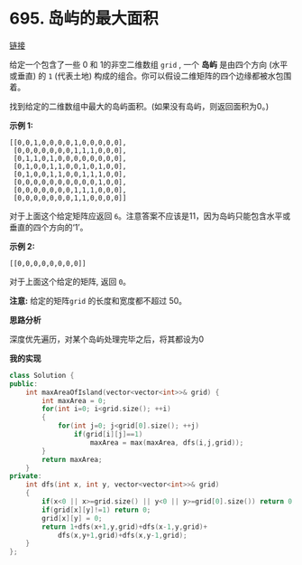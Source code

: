 # 695. 岛屿的最大面积

[链接](https://leetcode-cn.com/problems/max-area-of-island/description/)

给定一个包含了一些 0 和 1的非空二维数组 `grid` , 一个 **岛屿** 是由四个方向 (水平或垂直) 的 `1` (代表土地) 构成的组合。你可以假设二维矩阵的四个边缘都被水包围着。

找到给定的二维数组中最大的岛屿面积。(如果没有岛屿，则返回面积为0。)

**示例 1:**

```
[[0,0,1,0,0,0,0,1,0,0,0,0,0],
 [0,0,0,0,0,0,0,1,1,1,0,0,0],
 [0,1,1,0,1,0,0,0,0,0,0,0,0],
 [0,1,0,0,1,1,0,0,1,0,1,0,0],
 [0,1,0,0,1,1,0,0,1,1,1,0,0],
 [0,0,0,0,0,0,0,0,0,0,1,0,0],
 [0,0,0,0,0,0,0,1,1,1,0,0,0],
 [0,0,0,0,0,0,0,1,1,0,0,0,0]]
```

对于上面这个给定矩阵应返回 `6`。注意答案不应该是11，因为岛屿只能包含水平或垂直的四个方向的‘1’。

**示例 2:**

```
[[0,0,0,0,0,0,0,0]]
```

对于上面这个给定的矩阵, 返回 `0`。

**注意:** 给定的矩阵`grid` 的长度和宽度都不超过 50。

**思路分析**

深度优先遍历，对某个岛屿处理完毕之后，将其都设为0

**我的实现**

```c++
class Solution {
public:
    int maxAreaOfIsland(vector<vector<int>>& grid) {
        int maxArea = 0;
        for(int i=0; i<grid.size(); ++i)
        {
            for(int j=0; j<grid[0].size(); ++j)
                if(grid[i][j]==1)
                    maxArea = max(maxArea, dfs(i,j,grid));
        }
        return maxArea;
    }
private:
    int dfs(int x, int y, vector<vector<int>>& grid)
    {
        if(x<0 || x>=grid.size() || y<0 || y>=grid[0].size()) return 0;
        if(grid[x][y]!=1) return 0;
        grid[x][y] = 0;
        return 1+dfs(x+1,y,grid)+dfs(x-1,y,grid)+
            dfs(x,y+1,grid)+dfs(x,y-1,grid);
    }
};
```

